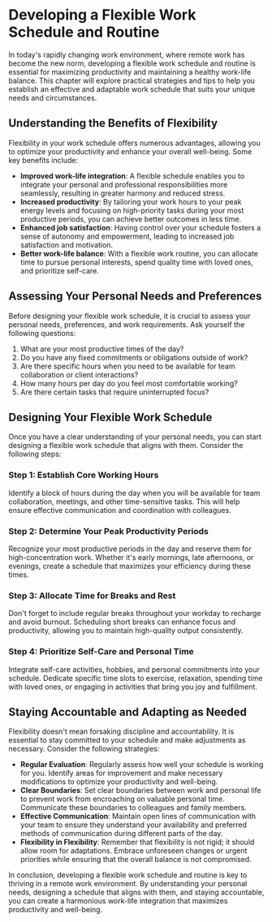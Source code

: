 Developing a Flexible Work Schedule and Routine
========================================================

In today's rapidly changing work environment, where remote work has become the new norm, developing a flexible work schedule and routine is essential for maximizing productivity and maintaining a healthy work-life balance. This chapter will explore practical strategies and tips to help you establish an effective and adaptable work schedule that suits your unique needs and circumstances.

Understanding the Benefits of Flexibility
-----------------------------------------

Flexibility in your work schedule offers numerous advantages, allowing you to optimize your productivity and enhance your overall well-being. Some key benefits include:

* **Improved work-life integration**: A flexible schedule enables you to integrate your personal and professional responsibilities more seamlessly, resulting in greater harmony and reduced stress.
* **Increased productivity**: By tailoring your work hours to your peak energy levels and focusing on high-priority tasks during your most productive periods, you can achieve better outcomes in less time.
* **Enhanced job satisfaction**: Having control over your schedule fosters a sense of autonomy and empowerment, leading to increased job satisfaction and motivation.
* **Better work-life balance**: With a flexible work routine, you can allocate time to pursue personal interests, spend quality time with loved ones, and prioritize self-care.

Assessing Your Personal Needs and Preferences
---------------------------------------------

Before designing your flexible work schedule, it is crucial to assess your personal needs, preferences, and work requirements. Ask yourself the following questions:

1. What are your most productive times of the day?
2. Do you have any fixed commitments or obligations outside of work?
3. Are there specific hours when you need to be available for team collaboration or client interactions?
4. How many hours per day do you feel most comfortable working?
5. Are there certain tasks that require uninterrupted focus?

Designing Your Flexible Work Schedule
-------------------------------------

Once you have a clear understanding of your personal needs, you can start designing a flexible work schedule that aligns with them. Consider the following steps:

### Step 1: Establish Core Working Hours

Identify a block of hours during the day when you will be available for team collaboration, meetings, and other time-sensitive tasks. This will help ensure effective communication and coordination with colleagues.

### Step 2: Determine Your Peak Productivity Periods

Recognize your most productive periods in the day and reserve them for high-concentration work. Whether it's early mornings, late afternoons, or evenings, create a schedule that maximizes your efficiency during these times.

### Step 3: Allocate Time for Breaks and Rest

Don't forget to include regular breaks throughout your workday to recharge and avoid burnout. Scheduling short breaks can enhance focus and productivity, allowing you to maintain high-quality output consistently.

### Step 4: Prioritize Self-Care and Personal Time

Integrate self-care activities, hobbies, and personal commitments into your schedule. Dedicate specific time slots to exercise, relaxation, spending time with loved ones, or engaging in activities that bring you joy and fulfillment.

Staying Accountable and Adapting as Needed
------------------------------------------

Flexibility doesn't mean forsaking discipline and accountability. It is essential to stay committed to your schedule and make adjustments as necessary. Consider the following strategies:

* **Regular Evaluation**: Regularly assess how well your schedule is working for you. Identify areas for improvement and make necessary modifications to optimize your productivity and well-being.
* **Clear Boundaries**: Set clear boundaries between work and personal life to prevent work from encroaching on valuable personal time. Communicate these boundaries to colleagues and family members.
* **Effective Communication**: Maintain open lines of communication with your team to ensure they understand your availability and preferred methods of communication during different parts of the day.
* **Flexibility in Flexibility**: Remember that flexibility is not rigid; it should allow room for adaptations. Embrace unforeseen changes or urgent priorities while ensuring that the overall balance is not compromised.

In conclusion, developing a flexible work schedule and routine is key to thriving in a remote work environment. By understanding your personal needs, designing a schedule that aligns with them, and staying accountable, you can create a harmonious work-life integration that maximizes productivity and well-being.
